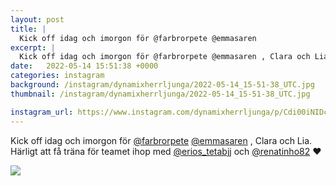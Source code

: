 ```yaml
---
layout: post
title: |
  Kick off idag och imorgon för @farbrorpete @emmasaren 
excerpt: |
  Kick off idag och imorgon för @farbrorpete @emmasaren , Clara och Lia. Härligt att få träna för teamet ihop med @erios_tetabjj och @renatinho82 ❤️
date:   2022-05-14 15:51:38 +0000
categories: instagram
background: /instagram/dynamixherrljunga/2022-05-14_15-51-38_UTC.jpg
thumbnail: /instagram/dynamixherrljunga/2022-05-14_15-51-38_UTC.jpg

instagram_url: https://www.instagram.com/dynamixherrljunga/p/Cdi00iNIDcN
---
```

Kick off idag och imorgon för [@farbrorpete](https://www.instagram.com/farbrorpete/) [@emmasaren](https://www.instagram.com/emmasaren/) , Clara och Lia. Härligt att få träna för teamet ihop med [@erios_tetabjj](https://www.instagram.com/erios_tetabjj/) och [@renatinho82](https://www.instagram.com/renatinho82/) ❤️



<img src='{{ site.baseurl }}/instagram/dynamixherrljunga/2022-05-14_15-51-38_UTC.jpg' class='img-fluid' />
